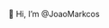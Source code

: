 👋 Hi, I’m @JoaoMarkcos
<!--- - 👀 I’m interested in ...
#- 🌱 I’m currently learning ...
#- 💞️ I’m looking to collaborate on ...
#- 📫 How to reach me ... --->

<!---
JoaoMarkcos/JoaoMarkcos is a ✨ special ✨ repository because its `README.md` (this file) appears on your GitHub profile.
You can click the Preview link to take a look at your changes.
--->
